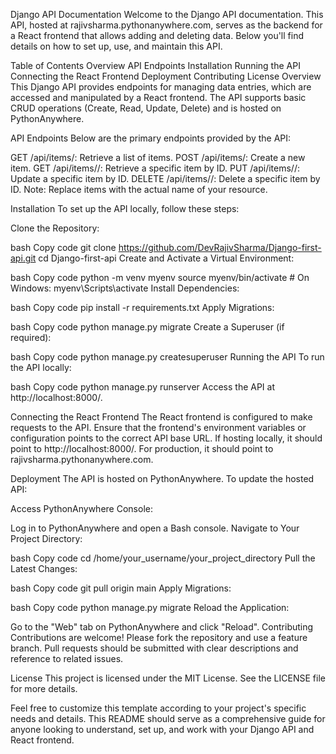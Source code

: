 Django API Documentation
Welcome to the Django API documentation. This API, hosted at rajivsharma.pythonanywhere.com, serves as the backend for a React frontend that allows adding and deleting data. Below you'll find details on how to set up, use, and maintain this API.

Table of Contents
Overview
API Endpoints
Installation
Running the API
Connecting the React Frontend
Deployment
Contributing
License
Overview
This Django API provides endpoints for managing data entries, which are accessed and manipulated by a React frontend. The API supports basic CRUD operations (Create, Read, Update, Delete) and is hosted on PythonAnywhere.

API Endpoints
Below are the primary endpoints provided by the API:

GET /api/items/: Retrieve a list of items.
POST /api/items/: Create a new item.
GET /api/items/<id>/: Retrieve a specific item by ID.
PUT /api/items/<id>/: Update a specific item by ID.
DELETE /api/items/<id>/: Delete a specific item by ID.
Note: Replace items with the actual name of your resource.

Installation
To set up the API locally, follow these steps:

Clone the Repository:

bash
Copy code
git clone https://github.com/DevRajivSharma/Django-first-api.git
cd Django-first-api
Create and Activate a Virtual Environment:

bash
Copy code
python -m venv myenv
source myenv/bin/activate  # On Windows: myenv\Scripts\activate
Install Dependencies:

bash
Copy code
pip install -r requirements.txt
Apply Migrations:

bash
Copy code
python manage.py migrate
Create a Superuser (if required):

bash
Copy code
python manage.py createsuperuser
Running the API
To run the API locally:

bash
Copy code
python manage.py runserver
Access the API at http://localhost:8000/.

Connecting the React Frontend
The React frontend is configured to make requests to the API. Ensure that the frontend's environment variables or configuration points to the correct API base URL. If hosting locally, it should point to http://localhost:8000/. For production, it should point to rajivsharma.pythonanywhere.com.

Deployment
The API is hosted on PythonAnywhere. To update the hosted API:

Access PythonAnywhere Console:

Log in to PythonAnywhere and open a Bash console.
Navigate to Your Project Directory:

bash
Copy code
cd /home/your_username/your_project_directory
Pull the Latest Changes:

bash
Copy code
git pull origin main
Apply Migrations:

bash
Copy code
python manage.py migrate
Reload the Application:

Go to the "Web" tab on PythonAnywhere and click "Reload".
Contributing
Contributions are welcome! Please fork the repository and use a feature branch. Pull requests should be submitted with clear descriptions and reference to related issues.

License
This project is licensed under the MIT License. See the LICENSE file for more details.

Feel free to customize this template according to your project's specific needs and details. This README should serve as a comprehensive guide for anyone looking to understand, set up, and work with your Django API and React frontend.






